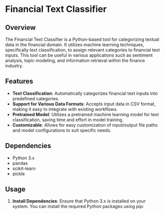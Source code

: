 # Financial Text Classifier

## Overview
The Financial Text Classifier is a Python-based tool for categorizing textual data in the financial domain. It utilizes machine learning techniques, specifically text classification, to assign relevant categories to financial text inputs. This tool can be useful in various applications such as sentiment analysis, topic modeling, and information retrieval within the finance industry.

## Features
- **Text Classification**: Automatically categorizes financial text inputs into predefined categories.
- **Support for Various Data Formats**: Accepts input data in CSV format, making it easy to integrate with existing workflows.
- **Pretrained Model**: Utilizes a pretrained machine learning model for text classification, saving time and effort in model training.
- **Customizable**: Allows for easy customization of input/output file paths and model configurations to suit specific needs.

## Dependencies
- Python 3.x
- pandas
- scikit-learn
- pickle

## Usage
1. **Install Dependencies**: Ensure that Python 3.x is installed on your system. You can install the required Python packages using pip:
